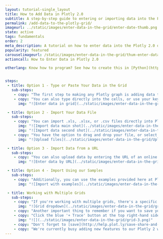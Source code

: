 ```yaml
---
layout: tutorial-single_layout
title: How to Add Data in Plotly 2.0
subtitle: A step-by-step guide to entering or importing data into the Plotly data visualization tool
permalink: /add-data-to-the-plotly-grid/
imageurl: ../static/images/enter-data-in-the-grid/enter-date-thumb.png
state: active
tags: fundamentals
order: 2
meta_description: A tutorial on how to enter data into the Plotly 2.0 data visualization tool
popularity: featured
carouselimageurl: /static/images/enter-data-in-the-grid/thum-enter-data-in-the-grid.png
actioncall: How to Enter Data in Plotly 2.0

otherlang: Know how to program? See how to create this in [Python](https://plot.ly/python/plot-data-from-csv/) or [R](https://plot.ly/r/getting-started/).


steps:
 - title: Option 1 - Type or Paste Your Data in the Grid
   sub-steps:
    - copy: "The first step to making any Plotly graph is adding data to the grid. You can type your data directly into the grid, or copy it from a spreadsheet and paste it in."
    - copy: "You can also type directly into the cells, or use your keyboard shortcuts to paste in clipboard content."
      img: "![Enter data in grid](../static/images/enter-data-in-the-grid/Enter_Data_in_Grid.png)"

 - title: Option 2 - Import Your Data File
   sub-steps:
    - copy: "You can import .xls, .xlsx, or .csv files directly into Plotly. Upload a file using the IMPORT DATA tab."
      img: "![Import data main shot](../static/images/enter-data-in-the-grid/Import_Data_Main_Shot.png)"
      img: "![Import data second shot](../static/images/enter-data-in-the-grid/import-data-tab.png)"
    - copy: "You have the option to drag and drop your file, or select “click to upload”."
      img: "![Upload files](../static/images/enter-data-in-the-grid/Upload_Files.png)"

 - title: Option 3 - Import Data from a URL
   sub-steps:
    - copy: "You can also upload data by entering the URL of an online data set."
      img: "![Enter data by URL](../static/images/enter-data-in-the-grid/Import_Data_by_URL.png)"

 - title: Option 4 - Import Using our Samples
   sub-steps:
    - copy: "Additionally, you can use the examples provided here at Plotly. Choose any of these to get started!"
      img: "![Import with examples](../static/images/enter-data-in-the-grid/Import_Using_Examples.png)"

 - title: Working with Multiple Grids
   sub-steps:
    - copy: "If you're working with multiple grids, there's a specific way to select your values. Let's say you have two grids open, each with their own dataset. Click on GRAPH, then 'Create'. When you select the X and Y values from their dropdown, select them under their specific grid (the grid label is grayed out). In the image below, you'll see that we've added values from Grid 2."
      img: "![Grid dropdown](../static/images/enter-data-in-the-grid/grid-2.png)"
    - copy: "Another important thing to remember if you want to save your plot with all your grids is that you must include data from each grid into a trace. If you miss this step, your saved plot will open with certain grids missing."
    - copy: "Click the blue '+ Trace' button at the top right-hand side of that panel; this will add another trace to your plot. Select the X and Y values using the data from another grid. Since we've already selected Grid 2 values, we'll now add them from Grid 3. Repeat these steps until you've added values from all your grids."
      img: "![](../static/images/enter-data-in-the-grid/grid-3.png)"
    - copy: "Don't forget to [save](http://help.plot.ly/save-share-and-export-in-plotly/) your plot and name your file!"
    - copy: "We're currently busy adding new features to our Plotly 2 workspace. At the moment, the option of deleting grids or changing the title of the columns isn't available. Both these features will be available in the near future, so check back soon!"
---
```

